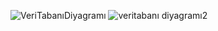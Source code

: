 ![VeriTabanıDiyagramı](https://github.com/sudenazcivelek/Rwendo/assets/119611921/326f5b76-7469-40a7-b785-570212c86489)
![veritabanı diyagramı2](https://github.com/sudenazcivelek/Rwendo/assets/119611921/a68e88d8-230e-4283-9d4b-b800e14bdede)
